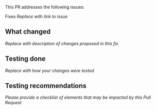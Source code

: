 This PR addresses the following issues:

Fixes *Replace with link to issue*

## What changed

*Replace with description of changes proposed in this fix*

## Testing done

*Replace with how your changes were tested*

## Testing recommendations

*Please provide a checklist of elements that may be impacted by this Pull Request*
